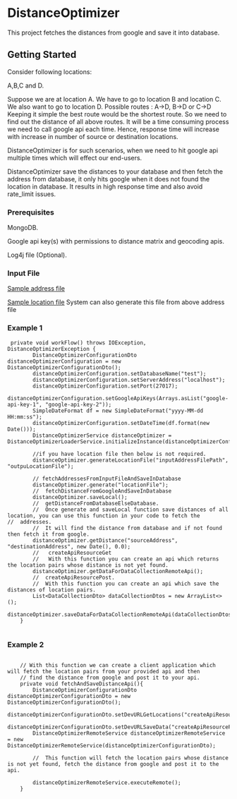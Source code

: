# DistanceOptimizer

This project fetches the distances from google and save it into database.

## Getting Started

Consider following locations:

A,B,C and D.

Suppose we are at location A.
We have to go to location B and location C.
We also want to go to location D.
Possible routes :  A->D, B->D or C->D
Keeping it simple the best route would be the shortest route.
So we need to find out the distance of all above routes.
It will be a time consuming process we need to call google api each time.
Hence, response time will increase with increase in number of source or destination locations.

DistanceOptimizer is for such scenarios, when we need to hit google api multiple times which will effect our end-users.

DistanceOptimizer save the distances to your database and then fetch the address from database, it only hits google when it does not found the location in database.
It results in high response time and also avoid rate_limit issues.
### Prerequisites
MongoDB.

Google api key(s) with permissions to distance matrix and geocoding apis.

Log4j file (Optional).

### Input File

[Sample address file](src/main/resources/sample_address.txt)

[Sample location file](src/main/resources/sample_coordinates.txt)  System can also generate this file from above address file

### Example 1
```
 private void workFlow() throws IOException, DistanceOptimizerException {
        DistanceOptimizerConfigurationDto distanceOptimizerConfiguration = new DistanceOptimizerConfigurationDto();
        distanceOptimizerConfiguration.setDatabaseName("test");
        distanceOptimizerConfiguration.setServerAddress("localhost");
        distanceOptimizerConfiguration.setPort(27017);
        distanceOptimizerConfiguration.setGoogleApiKeys(Arrays.asList("google-api-key-1", "google-api-key-2"));
        SimpleDateFormat df = new SimpleDateFormat("yyyy-MM-dd HH:mm:ss");
        distanceOptimizerConfiguration.setDateTime(df.format(new Date()));
        DistanceOptimizerService distanceOptimizer = DistanceOptimizerLoaderService.initializeInstance(distanceOptimizerConfiguration);

        //if you have location file then below is not required.
        distanceOptimizer.generateLocationFile("inputAddressFilePath", "outpuLocationFile");

        // fetchAddressesFromInputFileAndSaveInDatabase
        distanceOptimizer.generate("locationFile");
        //  fetchDistanceFromGoogleAndSaveInDatabase
        distanceOptimizer.saveLocal();
        //  getDistanceFromDatabaseElseDatabase.
        //  Once generate and saveLocal function save distances of all location, you can use this function in your code to fetch the             //  addresses.
        //  It will find the distance from database and if not found then fetch it from google.
        distanceOptimizer.getDistance("sourceAddress", "destinationAddress", new Date(), 0.0);
        //   createApiResourceGet
        //   With this function you can create an api which returns the location pairs whose distance is not yet found.
        distanceOptimizer.getDataForDataCollectionRemoteApi();
        //  createApiResourcePost.
        //  With this function you can create an api which save the distances of location pairs.
        List<DataCollectionDto> dataCollectionDtos = new ArrayList<>();
        distanceOptimizer.saveDataForDataCollectionRemoteApi(dataCollectionDtos);
    }


```
### Example 2
```

    // With this function we can create a client application which will fetch the location pairs from your provided api and then
    // find the distance from google and post it to your api.
    private void fetchAndSaveDistanceApi(){
        DistanceOptimizerConfigurationDto distanceOptimizerConfigurationDto = new DistanceOptimizerConfigurationDto();
        distanceOptimizerConfigurationDto.setDevURLGetLocations("createApiResourceGet");
        distanceOptimizerConfigurationDto.setDevURLSaveData("createApiResourcePost");
        DistanceOptimizerRemoteService distanceOptimizerRemoteService = new DistanceOptimizerRemoteService(distanceOptimizerConfigurationDto);

        //  This function will fetch the location pairs whose distance is not yet found, fetch the distance from google and post it to the api.

        distanceOptimizerRemoteService.executeRemote();
    }

```
